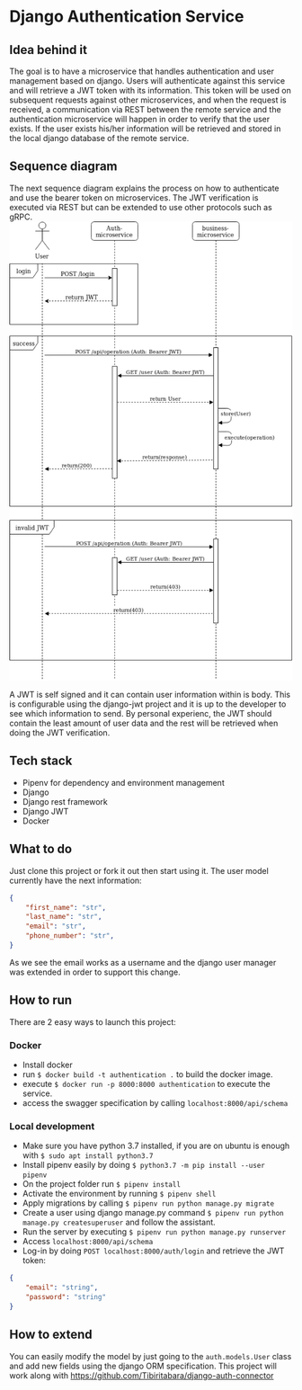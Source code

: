 # Django Authentication Service
## Idea behind it
The goal is to have a microservice that handles authentication and user management based on django. Users will authenticate against this service and will retrieve a JWT token with its information. This token will be used on subsequent requests against other microservices, and when the request is received, a communication via REST between the remote service and the authentication microservice will happen in order to verify that the user exists. If the user exists his/her information will be retrieved and stored in the local django database of the remote service.

## Sequence diagram
The next sequence diagram explains the process on how to authenticate and use the bearer token on microservices. The JWT verification is executed via REST but can be extended to use other protocols such as gRPC.
![sequence-diagram](auth-sequence.png)

A JWT is self signed and it can contain user information within is body. This is configurable using the django-jwt project and it is up to the developer to see which information to send. By personal experienc, the JWT should contain the least amount of user data and the rest will be retrieved when doing the JWT verification.

## Tech stack
* Pipenv for dependency and environment management
* Django
* Django rest framework
* Django JWT
* Docker 

## What to do
Just clone this project or fork it out then start using it. The user model currently have the next information:

```json
{
    "first_name": "str",
    "last_name": "str",
    "email": "str",
    "phone_number": "str",
}
```

As we see the email works as a username and the django user manager was extended in order to support this change.

## How to run
There are 2 easy ways to launch this project:
### Docker
* Install docker
* run `$ docker build -t authentication .` to build the docker image.
* execute `$ docker run -p 8000:8000 authentication` to execute the service.
* access the swagger specification by calling `localhost:8000/api/schema`

### Local development
* Make sure you have python 3.7 installed, if you are on ubuntu is enough with `$ sudo apt install python3.7`
* Install pipenv easily by doing `$ python3.7 -m pip install --user pipenv`
* On the project folder run `$ pipenv install`
* Activate the environment by running `$ pipenv shell`
* Apply migrations by calling `$ pipenv run python manage.py migrate`
* Create a user using django manage.py command `$ pipenv run python manage.py createsuperuser` and follow the assistant.
* Run the server by executing `$ pipenv run python manage.py runserver`
* Access `localhost:8000/api/schema`
* Log-in by doing `POST localhost:8000/auth/login` and retrieve the JWT token:
```json
{
    "email": "string",
    "password": "string"
}
```


## How to extend
You can easily modify the model by just going to the `auth.models.User` class and add new fields using the django ORM specification. This project will work along with https://github.com/Tibiritabara/django-auth-connector